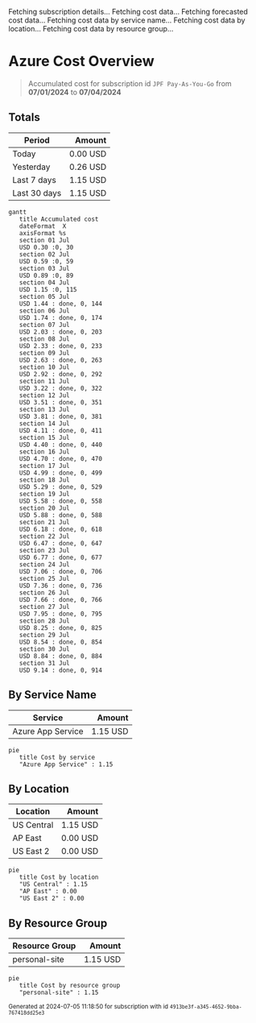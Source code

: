 Fetching subscription details...
Fetching cost data...
Fetching forecasted cost data...
Fetching cost data by service name...
Fetching cost data by location...
Fetching cost data by resource group...
# Azure Cost Overview

> Accumulated cost for subscription id `JPF Pay-As-You-Go` from **07/01/2024** to **07/04/2024**

## Totals

|Period|Amount|
|---|---:|
|Today|0.00 USD|
|Yesterday|0.26 USD|
|Last 7 days|1.15 USD|
|Last 30 days|1.15 USD|

```mermaid
gantt
   title Accumulated cost
   dateFormat  X
   axisFormat %s
   section 01 Jul
   USD 0.30 :0, 30
   section 02 Jul
   USD 0.59 :0, 59
   section 03 Jul
   USD 0.89 :0, 89
   section 04 Jul
   USD 1.15 :0, 115
   section 05 Jul
   USD 1.44 : done, 0, 144
   section 06 Jul
   USD 1.74 : done, 0, 174
   section 07 Jul
   USD 2.03 : done, 0, 203
   section 08 Jul
   USD 2.33 : done, 0, 233
   section 09 Jul
   USD 2.63 : done, 0, 263
   section 10 Jul
   USD 2.92 : done, 0, 292
   section 11 Jul
   USD 3.22 : done, 0, 322
   section 12 Jul
   USD 3.51 : done, 0, 351
   section 13 Jul
   USD 3.81 : done, 0, 381
   section 14 Jul
   USD 4.11 : done, 0, 411
   section 15 Jul
   USD 4.40 : done, 0, 440
   section 16 Jul
   USD 4.70 : done, 0, 470
   section 17 Jul
   USD 4.99 : done, 0, 499
   section 18 Jul
   USD 5.29 : done, 0, 529
   section 19 Jul
   USD 5.58 : done, 0, 558
   section 20 Jul
   USD 5.88 : done, 0, 588
   section 21 Jul
   USD 6.18 : done, 0, 618
   section 22 Jul
   USD 6.47 : done, 0, 647
   section 23 Jul
   USD 6.77 : done, 0, 677
   section 24 Jul
   USD 7.06 : done, 0, 706
   section 25 Jul
   USD 7.36 : done, 0, 736
   section 26 Jul
   USD 7.66 : done, 0, 766
   section 27 Jul
   USD 7.95 : done, 0, 795
   section 28 Jul
   USD 8.25 : done, 0, 825
   section 29 Jul
   USD 8.54 : done, 0, 854
   section 30 Jul
   USD 8.84 : done, 0, 884
   section 31 Jul
   USD 9.14 : done, 0, 914
```

## By Service Name

|Service|Amount|
|---|---:|
|Azure App Service|1.15 USD|

```mermaid
pie
   title Cost by service
   "Azure App Service" : 1.15
```

## By Location

|Location|Amount|
|---|---:|
|US Central|1.15 USD|
|AP East|0.00 USD|
|US East 2|0.00 USD|

```mermaid
pie
   title Cost by location
   "US Central" : 1.15
   "AP East" : 0.00
   "US East 2" : 0.00
```

## By Resource Group

|Resource Group|Amount|
|---|---:|
|personal-site|1.15 USD|

```mermaid
pie
   title Cost by resource group
   "personal-site" : 1.15
```

<sup>Generated at 2024-07-05 11:18:50 for subscription with id `4913be3f-a345-4652-9bba-767418dd25e3`</sup>

